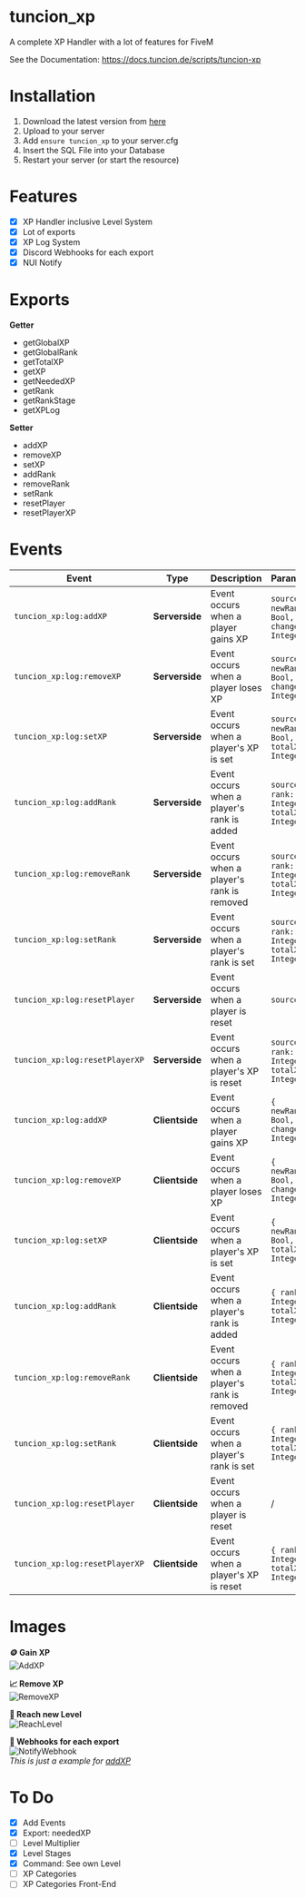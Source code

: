 # tuncion_xp
A complete XP Handler with a lot of features for FiveM

See the Documentation: https://docs.tuncion.de/scripts/tuncion-xp

# Installation
1. Download the latest version from [here](https://github.com/Tuncion/tuncion_xp)
2. Upload to your server
3. Add `ensure tuncion_xp` to your server.cfg
4. Insert the SQL File into your Database
5. Restart your server (or start the resource)

# Features
- [x] XP Handler inclusive Level System
- [x] Lot of exports
- [x] XP Log System
- [x] Discord Webhooks for each export
- [x] NUI Notify

# Exports

**Getter**
- getGlobalXP
- getGlobalRank
- getTotalXP
- getXP
- getNeededXP
- getRank
- getRankStage
- getXPLog
 
**Setter**
- addXP
- removeXP
- setXP
- addRank
- removeRank
- setRank
- resetPlayer
- resetPlayerXP

# Events

| Event                          | Type           | Description                                  | Parameter                                       |
|--------------------------------|----------------|----------------------------------------------|-------------------------------------------------|
| `tuncion_xp:log:addXP`         | **Serverside** | Event occurs when a player gains XP          | `source`, `{ newRank: Bool, change: Integer }`  |
| `tuncion_xp:log:removeXP`      | **Serverside** | Event occurs when a player loses XP          | `source`, `{ newRank: Bool, change: Integer }`  |
| `tuncion_xp:log:setXP`         | **Serverside** | Event occurs when a player's XP is set       | `source`, `{ newRank: Bool, totalXP: Integer }` |
| `tuncion_xp:log:addRank`       | **Serverside** | Event occurs when a player's rank is added   | `source`, `{ rank: Integer, totalXP: Integer }` |
| `tuncion_xp:log:removeRank`    | **Serverside** | Event occurs when a player's rank is removed | `source`, `{ rank: Integer, totalXP: Integer }` |
| `tuncion_xp:log:setRank`       | **Serverside** | Event occurs when a player's rank is set     | `source`, `{ rank: Integer, totalXP: Integer }` |
| `tuncion_xp:log:resetPlayer`   | **Serverside** | Event occurs when a player is reset          | `source`                                        |
| `tuncion_xp:log:resetPlayerXP` | **Serverside** | Event occurs when a player's XP is reset     | `source`, `{ rank: Integer, totalXP: Integer }` |
| `tuncion_xp:log:addXP`         | **Clientside** | Event occurs when a player gains XP          | `{ newRank: Bool, change: Integer }`            |
| `tuncion_xp:log:removeXP`      | **Clientside** | Event occurs when a player loses XP          | `{ newRank: Bool, change: Integer }`            |
| `tuncion_xp:log:setXP`         | **Clientside** | Event occurs when a player's XP is set       | `{ newRank: Bool, totalXP: Integer }`           |
| `tuncion_xp:log:addRank`       | **Clientside** | Event occurs when a player's rank is added   | `{ rank: Integer, totalXP: Integer }`           |
| `tuncion_xp:log:removeRank`    | **Clientside** | Event occurs when a player's rank is removed | `{ rank: Integer, totalXP: Integer }`           |
| `tuncion_xp:log:setRank`       | **Clientside** | Event occurs when a player's rank is set     | `{ rank: Integer, totalXP: Integer }`           |
| `tuncion_xp:log:resetPlayer`   | **Clientside** | Event occurs when a player is reset          | /                                               |
| `tuncion_xp:log:resetPlayerXP` | **Clientside** | Event occurs when a player's XP is reset     | `{ rank: Integer, totalXP: Integer }`           |

# Images

**🪙 Gain XP**\
![AddXP](https://s6.gifyu.com/images/S6h6P.gif)

**📈 Remove XP**\
![RemoveXP](https://s6.gifyu.com/images/S6h8n.gif)

**🚀 Reach new Level**\
![ReachLevel](https://s6.gifyu.com/images/S6h8W.gif)

**👀 Webhooks for each export**\
![NotifyWebhook](https://i.imgur.com/K54u0yM.png)\
_This is just a example for [addXP](https://docs.tuncion.de/scripts/tuncion-xp/server/setter/addxp)_

# To Do
- [x] Add Events
- [x] Export: neededXP
- [ ] Level Multiplier
- [x] Level Stages
- [x] Command: See own Level
- [ ] XP Categories
- [ ] XP Categories Front-End